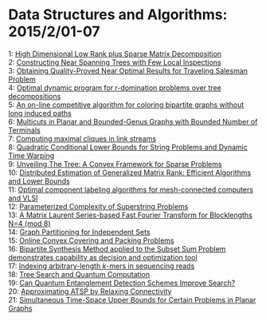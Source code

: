 # Data Structures and Algorithms: 2015/2/01-07  
1: [High Dimensional Low Rank plus Sparse Matrix Decomposition](https://doi.org/10.48550/arXiv.1502.00182)  
2: [Constructing Near Spanning Trees with Few Local Inspections](https://doi.org/10.48550/arXiv.1502.00413)  
3: [Obtaining Quality-Proved Near Optimal Results for Traveling Salesman  Problem](https://doi.org/10.48550/arXiv.1502.00447)  
4: [Optimal dynamic program for r-domination problems over tree  decompositions](https://doi.org/10.48550/arXiv.1502.00716)  
5: [An on-line competitive algorithm for coloring bipartite graphs without  long induced paths](https://doi.org/10.48550/arXiv.1502.00859)  
6: [Multicuts in Planar and Bounded-Genus Graphs with Bounded Number of  Terminals](https://doi.org/10.48550/arXiv.1502.00911)  
7: [Computing maximal cliques in link streams](https://doi.org/10.48550/arXiv.1502.00993)  
8: [Quadratic Conditional Lower Bounds for String Problems and Dynamic Time  Warping](https://doi.org/10.48550/arXiv.1502.01063)  
9: [Unveiling The Tree: A Convex Framework for Sparse Problems](https://doi.org/10.48550/arXiv.1502.01220)  
10: [Distributed Estimation of Generalized Matrix Rank: Efficient Algorithms  and Lower Bounds](https://doi.org/10.48550/arXiv.1502.01403)  
11: [Optimal component labeling algorithms for mesh-connected computers and  VLSI](https://doi.org/10.48550/arXiv.1502.01435)  
12: [Parameterized Complexity of Superstring Problems](https://doi.org/10.48550/arXiv.1502.01461)  
13: [A Matrix Laurent Series-based Fast Fourier Transform for Blocklengths  N=4 (mod 8)](https://doi.org/10.48550/arXiv.1502.01566)  
14: [Graph Partitioning for Independent Sets](https://doi.org/10.48550/arXiv.1502.01687)  
15: [Online Convex Covering and Packing Problems](https://doi.org/10.48550/arXiv.1502.01802)  
16: [Bipartite Synthesis Method applied to the Subset Sum Problem  demonstrates capability as decision and optimization tool](https://doi.org/10.48550/arXiv.1502.01837)  
17: [Indexing arbitrary-length $k$-mers in sequencing reads](https://doi.org/10.48550/arXiv.1502.01861)  
18: [Tree Search and Quantum Computation](https://doi.org/10.48550/arXiv.1502.01951)  
19: [Can Quantum Entanglement Detection Schemes Improve Search?](https://doi.org/10.48550/arXiv.1502.01959)  
20: [Approximating ATSP by Relaxing Connectivity](https://doi.org/10.48550/arXiv.1502.02051)  
21: [Simultaneous Time-Space Upper Bounds for Certain Problems in Planar  Graphs](https://doi.org/10.48550/arXiv.1502.02135)  